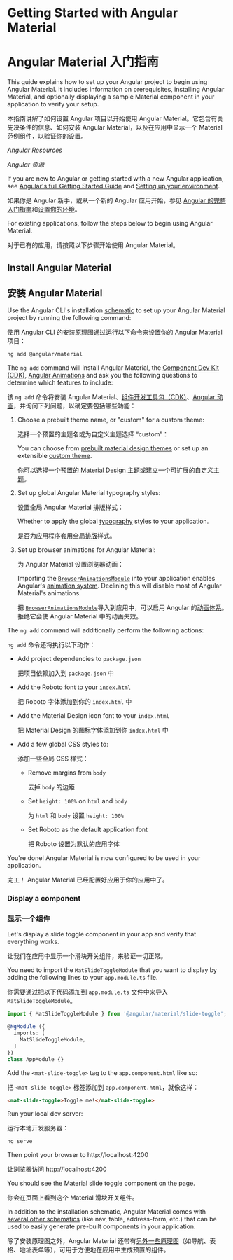 # Getting Started with Angular Material

# Angular Material 入门指南

This guide explains how to set up your Angular project to begin using Angular Material. It includes
information on prerequisites, installing Angular Material, and optionally displaying a sample
Material component in your application to verify your setup.

本指南讲解了如何设置 Angular 项目以开始使用 Angular Material。它包含有关先决条件的信息、如何安装 Angular Material，以及在应用中显示一个 Material 范例组件，以验证你的设置。

*Angular Resources*

*Angular 资源*

If you are new to Angular or getting started with a new Angular application, see
[Angular's full Getting Started Guide](https://angular.io/start) and
[Setting up your environment](https://angular.io/guide/setup-local).

如果你是 Angular 新手，或从一个新的 Angular 应用开始，参见 [Angular 的完整入门指南](https://angular.cn/start)和[设置你的环境](https://angular.cn/guide/setup-local)。

For existing applications, follow the steps below to begin using Angular Material.

对于已有的应用，请按照以下步骤开始使用 Angular Material。

## Install Angular Material

## 安装 Angular Material

Use the Angular CLI's installation [schematic](https://material.angular.io/guide/schematics) to set
up your Angular Material project by running the following command:

使用 Angular CLI 的安装[原理图](https://material.angular.cn/guide/schematics)通过运行以下命令来设置你的 Angular Material 项目：

```bash
ng add @angular/material
```

The `ng add` command will install Angular Material, the
[Component Dev Kit (CDK)](https://material.angular.io/cdk/categories),
[Angular Animations](https://angular.io/guide/animations) and ask you the following questions to
determine which features to include:

该 `ng add` 命令将安装 Angular Material、[组件开发工具包（CDK）](https://material.angular.cn/cdk/categories)、[Angular 动画](https://angular.cn/guide/animations)，并询问下列问题，以确定要包括哪些功能：

1. Choose a prebuilt theme name, or "custom" for a custom theme:

   选择一个预置的主题名或为自定义主题选择 “custom”：

   You can choose from [prebuilt material design themes](https://material.angular.io/guide/theming#using-a-pre-built-theme) or set up an extensible [custom theme](https://material.angular.io/guide/theming#defining-a-theme).

   你可以选择一个[预置的 Material Design 主题](https://material.angular.cn/guide/theming#using-a-pre-built-theme)或建立一个可扩展的[自定义主题](https://material.angular.cn/guide/theming#defining-a-custom-theme)。

2. Set up global Angular Material typography styles:

   设置全局 Angular Material 排版样式：

   Whether to apply the global [typography](https://material.angular.io/guide/typography) styles to your application.

   是否为应用程序套用全局[排版](https://material.angular.cn/guide/typography)样式。

3. Set up browser animations for Angular Material:

   为 Angular Material 设置浏览器动画：

   Importing the [`BrowserAnimationsModule`](https://angular.io/api/platform-browser/animations/BrowserAnimationsModule) into your application enables Angular's [animation system](https://angular.io/guide/animations). Declining this will disable most of Angular Material's animations.

   把 [`BrowserAnimationsModule`](https://angular.cn/api/platform-browser/animations/BrowserAnimationsModule)导入到应用中，可以启用 Angular 的[动画体系](https://angular.cn/guide/animations)。拒绝它会使 Angular Material 中的动画失效。

The `ng add` command will additionally perform the following actions:

`ng add` 命令还将执行以下动作：

* Add project dependencies to `package.json`

  把项目依赖加入到 `package.json` 中

* Add the Roboto font to your `index.html`

  把 Roboto 字体添加到你的 `index.html` 中

* Add the Material Design icon font to your `index.html`

  把 Material Design 的图标字体添加到你 `index.html` 中

* Add a few global CSS styles to:

  添加一些全局 CSS 样式：

  * Remove margins from `body`

    去掉 `body` 的边距

  * Set `height: 100%` on `html` and `body`

    为 `html` 和 `body` 设置 `height: 100%`

  * Set Roboto as the default application font

    把 Roboto 设置为默认的应用字体

You're done! Angular Material is now configured to be used in your application.

完工！ Angular Material 已经配置好应用于你的应用中了。

### Display a component

### 显示一个组件

Let's display a slide toggle component in your app and verify that everything works.

让我们在应用中显示一个滑块开关组件，来验证一切正常。

You need to import the `MatSlideToggleModule` that you want to display by adding the following lines to
your `app.module.ts` file.

你需要通过把以下代码添加到 `app.module.ts` 文件中来导入 `MatSlideToggleModule`。

```ts
import { MatSlideToggleModule } from '@angular/material/slide-toggle';

@NgModule ({
  imports: [
    MatSlideToggleModule,
  ]
})
class AppModule {}
```

Add the `<mat-slide-toggle>` tag to the `app.component.html` like so:

把 `<mat-slide-toggle>` 标签添加到 `app.component.html`，就像这样：

```html
<mat-slide-toggle>Toggle me!</mat-slide-toggle>
```

Run your local dev server:

运行本地开发服务器：

```bash
ng serve
```

Then point your browser to http://localhost:4200

让浏览器访问 http://localhost:4200

You should see the Material slide toggle component on the page.

你会在页面上看到这个 Material 滑块开关组件。

In addition to the installation schematic, Angular Material comes with
[several other schematics](https://material.angular.io/guide/schematics) (like nav, table,
address-form, etc.) that can be used to easily generate pre-built components in your application.

除了安装原理图之外，Angular Material 还带有[另外一些原理图](https://material.angular.cn/guide/schematics)（如导航、表格、地址表单等），可用于方便地在应用中生成预置的组件。
